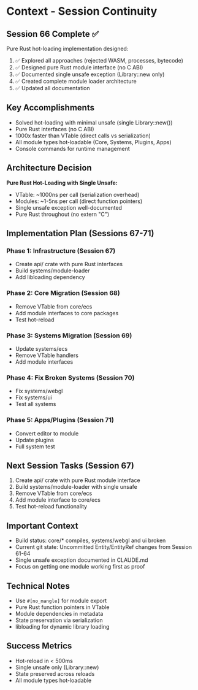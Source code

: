 # Context - Session Continuity

## Session 66 Complete ✅
Pure Rust hot-loading implementation designed:
1. ✅ Explored all approaches (rejected WASM, processes, bytecode)
2. ✅ Designed pure Rust module interface (no C ABI)
3. ✅ Documented single unsafe exception (Library::new only)
4. ✅ Created complete module loader architecture
5. ✅ Updated all documentation

## Key Accomplishments
- Solved hot-loading with minimal unsafe (single Library::new())
- Pure Rust interfaces (no C ABI)
- 1000x faster than VTable (direct calls vs serialization)
- All module types hot-loadable (Core, Systems, Plugins, Apps)
- Console commands for runtime management

## Architecture Decision
**Pure Rust Hot-Loading with Single Unsafe:**
- VTable: ~1000ns per call (serialization overhead)
- Modules: ~1-5ns per call (direct function pointers)
- Single unsafe exception well-documented
- Pure Rust throughout (no extern "C")

## Implementation Plan (Sessions 67-71)
### Phase 1: Infrastructure (Session 67)
- Create api/ crate with pure Rust interfaces
- Build systems/module-loader
- Add libloading dependency

### Phase 2: Core Migration (Session 68)
- Remove VTable from core/ecs
- Add module interfaces to core packages
- Test hot-reload

### Phase 3: Systems Migration (Session 69)
- Update systems/ecs
- Remove VTable handlers
- Add module interfaces

### Phase 4: Fix Broken Systems (Session 70)
- Fix systems/webgl
- Fix systems/ui
- Test all systems

### Phase 5: Apps/Plugins (Session 71)
- Convert editor to module
- Update plugins
- Full system test

## Next Session Tasks (Session 67)
1. Create api/ crate with pure Rust module interface
2. Build systems/module-loader with single unsafe
3. Remove VTable from core/ecs
4. Add module interface to core/ecs
5. Test hot-reload functionality

## Important Context
- Build status: core/* compiles, systems/webgl and ui broken
- Current git state: Uncommitted Entity/EntityRef changes from Session 61-64
- Single unsafe exception documented in CLAUDE.md
- Focus on getting one module working first as proof

## Technical Notes
- Use `#[no_mangle]` for module export
- Pure Rust function pointers in VTable
- Module dependencies in metadata
- State preservation via serialization
- libloading for dynamic library loading

## Success Metrics
- Hot-reload in < 500ms
- Single unsafe only (Library::new)
- State preserved across reloads
- All module types hot-loadable